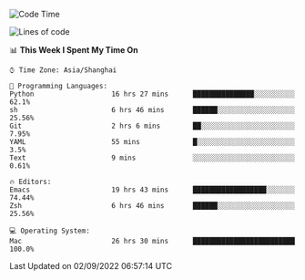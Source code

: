 <!--START_SECTION:waka-->
![Code Time](http://img.shields.io/badge/Code%20Time-843%20hrs%2044%20mins-blue)

![Lines of code](https://img.shields.io/badge/From%20Hello%20World%20I%27ve%20Written-22%20Thousand%20lines%20of%20code-blue)

📊 **This Week I Spent My Time On** 

```text
⌚︎ Time Zone: Asia/Shanghai

💬 Programming Languages: 
Python                   16 hrs 27 mins      ███████████████░░░░░░░░░░   62.1% 
sh                       6 hrs 46 mins       ██████░░░░░░░░░░░░░░░░░░░   25.56% 
Git                      2 hrs 6 mins        ██░░░░░░░░░░░░░░░░░░░░░░░   7.95% 
YAML                     55 mins             █░░░░░░░░░░░░░░░░░░░░░░░░   3.5% 
Text                     9 mins              ░░░░░░░░░░░░░░░░░░░░░░░░░   0.61%

🔥 Editors: 
Emacs                    19 hrs 43 mins      ██████████████████░░░░░░░   74.44% 
Zsh                      6 hrs 46 mins       ██████░░░░░░░░░░░░░░░░░░░   25.56%

💻 Operating System: 
Mac                      26 hrs 30 mins      █████████████████████████   100.0%

```


 Last Updated on 02/09/2022 06:57:14 UTC
<!--END_SECTION:waka-->
